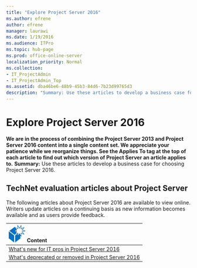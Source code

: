 ```yaml
---
title: "Explore Project Server 2016"
ms.author: efrene
author: efrene
manager: laurawi
ms.date: 1/19/2016
ms.audience: ITPro
ms.topic: hub-page
ms.prod: office-online-server
localization_priority: Normal
ms.collection:
- IT_ProjectAdmin
- IT_ProjectAdmin_Top
ms.assetid: dba46be6-48b9-45b3-84d6-7b23d99765d3
description: "Summary: Use these articles to develop a business case for choosing Project Server 2016."
---
```


# Explore Project Server 2016
 **We are in the process of combining the Project Server 2013 and Project Server 2016 content into a single content set. We appreciate your patience while we reorganize things. See the Applies To tag at the top of each article to find out which version of Project Server an article applies to.**
 **Summary:** Use these articles to develop a business case for choosing Project Server 2016.
  
## TechNet evaluation articles about Project Server

The following articles about Project Server 2016 are available to view online. Writers update articles on a continuing basis as new information becomes available and as users provide feedback.
  
|**![What's new icon (box)](images/mod_icon_whatsNew_1_M.png) Content**|
|:-----|
|[What's new for IT pros in Project Server 2016](what-s-new-for-it-pros-in-project-server-2016.md) <br/> |
|[What's deprecated or removed in Project Server 2016](what-s-deprecated-or-removed-in-project-server-2016.md) <br/> |
   

